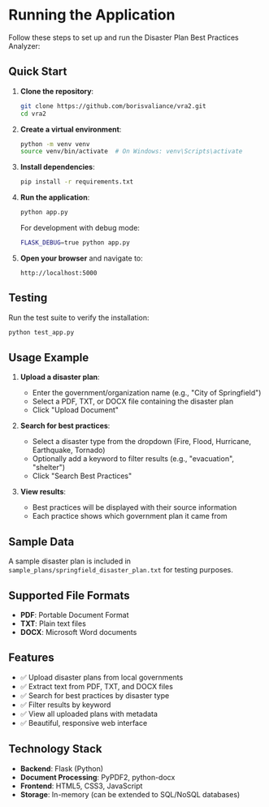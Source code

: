 # Running the Application

Follow these steps to set up and run the Disaster Plan Best Practices Analyzer:

## Quick Start

1. **Clone the repository**:
   ```bash
   git clone https://github.com/borisvaliance/vra2.git
   cd vra2
   ```

2. **Create a virtual environment**:
   ```bash
   python -m venv venv
   source venv/bin/activate  # On Windows: venv\Scripts\activate
   ```

3. **Install dependencies**:
   ```bash
   pip install -r requirements.txt
   ```

4. **Run the application**:
   ```bash
   python app.py
   ```
   
   For development with debug mode:
   ```bash
   FLASK_DEBUG=true python app.py
   ```

5. **Open your browser** and navigate to:
   ```
   http://localhost:5000
   ```

## Testing

Run the test suite to verify the installation:

```bash
python test_app.py
```

## Usage Example

1. **Upload a disaster plan**:
   - Enter the government/organization name (e.g., "City of Springfield")
   - Select a PDF, TXT, or DOCX file containing the disaster plan
   - Click "Upload Document"

2. **Search for best practices**:
   - Select a disaster type from the dropdown (Fire, Flood, Hurricane, Earthquake, Tornado)
   - Optionally add a keyword to filter results (e.g., "evacuation", "shelter")
   - Click "Search Best Practices"

3. **View results**:
   - Best practices will be displayed with their source information
   - Each practice shows which government plan it came from

## Sample Data

A sample disaster plan is included in `sample_plans/springfield_disaster_plan.txt` for testing purposes.

## Supported File Formats

- **PDF**: Portable Document Format
- **TXT**: Plain text files
- **DOCX**: Microsoft Word documents

## Features

- ✅ Upload disaster plans from local governments
- ✅ Extract text from PDF, TXT, and DOCX files
- ✅ Search for best practices by disaster type
- ✅ Filter results by keyword
- ✅ View all uploaded plans with metadata
- ✅ Beautiful, responsive web interface

## Technology Stack

- **Backend**: Flask (Python)
- **Document Processing**: PyPDF2, python-docx
- **Frontend**: HTML5, CSS3, JavaScript
- **Storage**: In-memory (can be extended to SQL/NoSQL databases)
